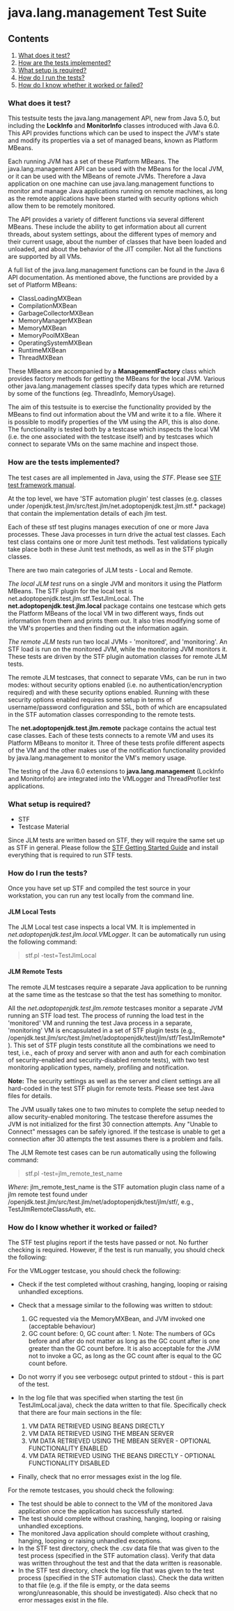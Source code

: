 java.lang.management Test Suite
===============================

Contents
--------
1. [What does it test?](#what-does-it-test)
2. [How are the tests implemented?](#how-are-the-tests-implemented)
3. [What setup is required?](#what-setup-is-required)
4. [How do I run the tests?](#how-do-i-run-the-tests)
5. [How do I know whether it worked or failed?](#how-do-i-know-whether-it-worked-or-failed)

### What does it test?

This testsuite tests the java.lang.management API, new from Java 5.0, but including the **LockInfo** and **MonitorInfo** classes introduced with Java 6.0. This API provides functions which can be used to inspect the JVM's state and modify its properties via a set of managed beans, known as Platform MBeans.

Each running JVM has a set of these Platform MBeans. The java.lang.management API can be used with the MBeans for the local JVM, or it can be used with the MBeans of remote JVMs. Therefore a Java application on one machine can use java.lang.management functions to monitor and manage Java applications
running on remote machines, as long as the remote applications have been started with security options which allow them to be remotely monitored.

The API provides a variety of different functions via several different MBeans. These include the
ability to get information about all current threads, about system settings, about the different types of memory and their current usage, about the number of classes that have been loaded and unloaded, and about the behavior of the JIT compiler. Not all the functions are supported by all VMs.

A full list of the java.lang.management functions can be found in the Java 6 API documentation. As mentioned above, the functions are provided by a set of Platform MBeans:
  - ClassLoadingMXBean
  - CompilationMXBean
  - GarbageCollectorMXBean
  - MemoryManagerMXBean
  - MemoryMXBean
  - MemoryPoolMXBean
  - OperatingSystemMXBean
  - RuntimeMXBean
  - ThreadMXBean

These MBeans are accompanied by a **ManagementFactory** class which provides factory methods for getting the MBeans for the local JVM. Various other java.lang.management classes specify data types which are returned by some of the functions (eg. ThreadInfo, MemoryUsage).

The aim of this testsuite is to exercise the functionality provided by the MBeans to find out information about the VM and write it to a file. Where it is possible to modify properties of the VM using the API, this is also done. The functionality is tested both by a testcase which inspects the local VM (i.e. the one associated with the testcase itself) and by testcases which connect to separate VMs on the same machine and inspect those.

### How are the tests implemented?

The test cases are all implemented in Java, using the *STF*. Please see [STF test framework manual](https://github.com/adoptium/stf/blob/master/stf.core/docs/STF-Manual.md).

At the top level, we have 'STF automation plugin' test classes (e.g. classes under /openjdk.test.jlm/src/test.jlm/net.adoptopenjdk.test.jlm.stf.* package) that contain the implementation details of each jlm test.

Each of these stf test plugins manages execution of one or more Java processes. These Java processes in turn drive the actual test classes. Each test class contains one or more Junit test methods. Test validations typically take place both in these Junit test methods, as well as in the STF plugin classes.

There are two main categories of JLM tests - Local and Remote.

*The local JLM test* runs on a single JVM and monitors it using the Platform MBeans. The STF plugin for the local test is net.adoptopenjdk.test.jlm.stf.TestJlmLocal. The **net.adoptopenjdk.test.jlm.local** package contains one testcase which gets the Platform MBeans of the local VM in two different ways, finds out information from them and prints them out. It also tries modifying some of the VM's properties and then finding out the information again.

*The remote JLM tests* run two local JVMs - 'monitored', and 'monitoring'. An STF load is run on the monitored JVM, while the monitoring JVM monitors it. These tests are driven by the STF plugin automation classes for remote JLM tests.

The remote JLM testcases, that connect to separate VMs, can be run in two modes: without security options enabled (i.e. no authentication/encryption required) and with these security options enabled. Running with these security options enabled requires some setup in terms of username/password configuration and SSL, both of which are encapsulated in the STF automation classes corresponding to the remote tests.

The **net.adoptopenjdk.test.jlm.remote** package contains the actual test case classes. Each of these tests connects to a remote VM and uses its Platform MBeans to monitor it. Three of these tests profile different aspects of the VM and the other makes use of the notification functionality provided by java.lang.management to monitor the VM's memory usage.

The testing of the Java 6.0 extensions to **java.lang.management** (LockInfo and MonitorInfo) are integrated into the VMLogger and ThreadProfiler test applications.

### What setup is required?
- STF
- Testcase Material

Since JLM tests are written based on STF, they will require the same set up as STF in general. Please follow the [STF Getting Started Guide](https://github.com/adoptium/stf/blob/master/stf.core/docs/STF-GettingStarted.md) and install everything that is required to run STF tests.

### How do I run the tests?

Once you have set up STF and compiled the test source in your workstation, you can run any test locally from the command line.

#### JLM Local Tests
The JLM Local test case inspects a local VM. It is implemented in *net.adoptopenjdk.test.jlm.local.VMLogger*. It can be automatically run using the following command:</p>
> stf.pl -test=TestJlmLocal

#### JLM Remote Tests
The remote JLM testcases require a separate Java application to be running at the same time as the testcase so that the test has something to monitor.

All the *net.adoptopenjdk.test.jlm.remote* testcases monitor a separate JVM running an STF load test. The process of running the load test in the 'monitored' VM and running the test Java process in a separate, 'monitoring' VM is encapsulated in a set of STF plugin tests (e.g., /openjdk.test.jlm/src/test.jlm/net/adoptopenjdk/test/jlm/stf/TestJlmRemote*). This set of STF plugin tests constitute all the combinations we need to test, i.e., each of proxy and server with anon and auth for each combination of security-enabled and security-disabled remote tests), with two test monitoring application types, namely, profiling and notification.

**Note:** The security settings as well as the server and client settings are all hard-coded in the test STF plugin for remote tests. Please see test Java files for details.

The JVM usually takes one to two minutes to complete the setup needed to allow security-enabled monitoring.
The testcase therefore assumes the JVM is not initialized for the first 30 connection attempts. Any "Unable to Connect" messages can be safely ignored. If the testcase is unable to get a connection after 30 attempts the test assumes there is a problem and fails.

The JLM Remote test cases can be run automatically using the following command:</p>
> stf.pl -test=jlm_remote_test_name

*Where*: jlm_remote_test_name is the STF automation plugin class name of a jlm remote test found under /openjdk.test.jlm/src/test.jlm/net/adoptopenjdk/test/jlm/stf/, e.g., TestJlmRemoteClassAuth, etc.

### How do I know whether it worked or failed?

The STF test plugins report if the tests have passed or not. No further checking is required. However, if the test is run manually, you should check the following:</p>

For the VMLogger testcase, you should check the following:
* Check if the test completed without crashing, hanging, looping or raising unhandled exceptions.
* Check that a message similar to the following was written to stdout:

    1) GC requested via the MemoryMXBean, and JVM invoked one (acceptable behaviour)
    2) GC count before: 0, GC count after: 1.
Note: The numbers of GCs before and after do not matter as long as the GC count after is one greater than the GC count before. It is also acceptable for the JVM not to invoke a GC, as long as the GC count after is equal to the GC count before.
* Do not worry if you see verbosegc output printed to stdout - this is part of the test.
* In the log file that was specified when starting the test (in TestJlmLocal.java), check the data written to that file. Specifically check that there are four main sections in the file:

    1) VM DATA RETRIEVED USING BEANS DIRECTLY
    2) VM DATA RETRIEVED USING THE MBEAN SERVER
    3) VM DATA RETRIEVED USING THE MBEAN SERVER - OPTIONAL FUNCTIONALITY ENABLED
    4) VM DATA RETRIEVED USING THE BEANS DIRECTLY - OPTIONAL FUNCTIONALITY DISABLED
* Finally, check that no error messages exist in the log file.

For the remote testcases, you should check the following:
- The test should be able to connect to the VM of the monitored Java application once the application has successfully started.
- The test should complete without crashing, hanging, looping or raising unhandled exceptions.
- The monitored Java application should complete without crashing, hanging, looping or raising unhandled exceptions.
- In the STF test directory, check the .csv data file that was given to the test process (specified in the STF automation class). Verify that data was written throughout the test and that the data written is reasonable.
- In the STF test directory, check the log file that was given to the test process (specified in the STF automation class). Check the data written to that file (e.g. if the file is empty, or the data seems wrong/unreasonable, this should be investigated). Also check that no error messages exist in the file.
